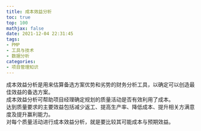 ```yaml
---
title: 成本效益分析
toc: true
top: 100
mathjax: false
date: 2021-12-04 22:31:45
tags:
- PMP
- 工具与技术
- 数据分析
categories:
- 项目管理知识
---
```

成本效益分析是用来估算备选方案优势和劣势的财务分析工具，以确定可以创造最佳效益的备选方案。  
成本效益分析可帮助项目经理确定规划的质量活动是否有效利用了成本。  
达到质量要求的主要效益包括减少返工、提高生产率、降低成本、提升相关方满意度及提升赢利能力。  
对每个质量活动进行成本效益分析，就是要比较其可能成本与预期效益。
